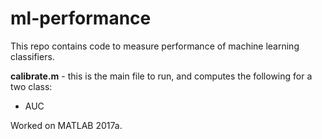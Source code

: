 # ml-performance
This repo contains code to measure performance of machine learning classifiers.

**calibrate.m** - this is the main file to run, and computes the following for a two class:
- AUC


Worked on MATLAB 2017a.
